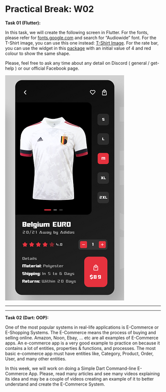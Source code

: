 # Practical Break: W02

**Task 01 (Flutter):**

In this task, we will create the following screen in Flutter. For the fonts, please refer for [fonts.google.com](http://fonts.google.com) and search for “Audiowide” font. For the T-Shirt image, you can use this one instead: [T-Shirt Image](https://socceruniformkits.com/wp-content/uploads/2022/03/belgium-home-shirt-2019-21-with-de-bruyne-7-printing_ss4_p-12042321u-ois4j8otb6nm1imu83dcv-0a936cd87a18451aa4cf1844950e5d01.jpg). For the rate bar, you can use the widget in this [package](https://pub.dev/packages/rate) with an initial value of 4 and red colour to show the same shape.

Please, feel free to ask any time about any detail on Discord ( general / get-help ) or our official Facebook page.

![Task.png](../../images/intermediate/practical-week-02-task.png)

---

---

**Task 02 (Dart: OOP):**

One of the most popular systems in real-life applications is E-Commerce or E-Shopping Systems. The E-Commerce means the process of buying and selling online. Amazon, Noon, Ebay, … etc are all examples of E-Commerce apps. An e-commerce app is a very good example to practice on because it contains a lot of entities, properties & functions, and processes. The most basic e-commerce app must have entities like, Category, Product, Order, User, and many other entities. 

In this week, we will work on doing a Simple Dart Command-line E-Commerce App. Please, read many articles and see many videos explaining its idea and may be a couple of videos creating an example of it to better understand and create the E-Commerce System.